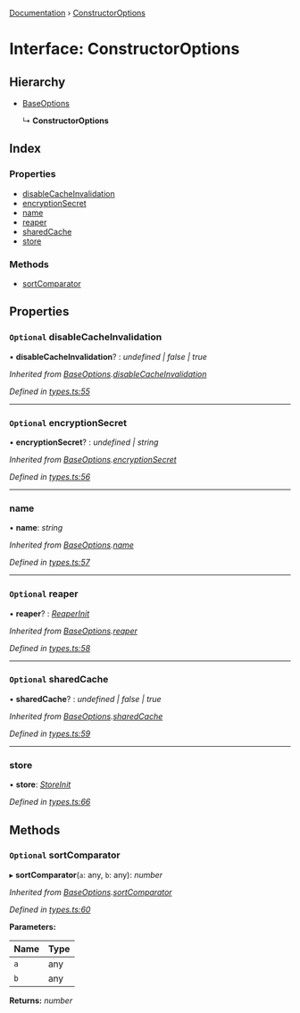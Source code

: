 [Documentation](../README.md) › [ConstructorOptions](constructoroptions.md)

# Interface: ConstructorOptions

## Hierarchy

* [BaseOptions](baseoptions.md)

  ↳ **ConstructorOptions**

## Index

### Properties

* [disableCacheInvalidation](constructoroptions.md#optional-disablecacheinvalidation)
* [encryptionSecret](constructoroptions.md#optional-encryptionsecret)
* [name](constructoroptions.md#name)
* [reaper](constructoroptions.md#optional-reaper)
* [sharedCache](constructoroptions.md#optional-sharedcache)
* [store](constructoroptions.md#store)

### Methods

* [sortComparator](constructoroptions.md#optional-sortcomparator)

## Properties

### `Optional` disableCacheInvalidation

• **disableCacheInvalidation**? : *undefined | false | true*

*Inherited from [BaseOptions](baseoptions.md).[disableCacheInvalidation](baseoptions.md#optional-disablecacheinvalidation)*

*Defined in [types.ts:55](https://github.com/badbatch/cachemap/blob/497d8de/packages/core/src/types.ts#L55)*

___

### `Optional` encryptionSecret

• **encryptionSecret**? : *undefined | string*

*Inherited from [BaseOptions](baseoptions.md).[encryptionSecret](baseoptions.md#optional-encryptionsecret)*

*Defined in [types.ts:56](https://github.com/badbatch/cachemap/blob/497d8de/packages/core/src/types.ts#L56)*

___

###  name

• **name**: *string*

*Inherited from [BaseOptions](baseoptions.md).[name](baseoptions.md#name)*

*Defined in [types.ts:57](https://github.com/badbatch/cachemap/blob/497d8de/packages/core/src/types.ts#L57)*

___

### `Optional` reaper

• **reaper**? : *[ReaperInit](../README.md#reaperinit)*

*Inherited from [BaseOptions](baseoptions.md).[reaper](baseoptions.md#optional-reaper)*

*Defined in [types.ts:58](https://github.com/badbatch/cachemap/blob/497d8de/packages/core/src/types.ts#L58)*

___

### `Optional` sharedCache

• **sharedCache**? : *undefined | false | true*

*Inherited from [BaseOptions](baseoptions.md).[sharedCache](baseoptions.md#optional-sharedcache)*

*Defined in [types.ts:59](https://github.com/badbatch/cachemap/blob/497d8de/packages/core/src/types.ts#L59)*

___

###  store

• **store**: *[StoreInit](../README.md#storeinit)*

*Defined in [types.ts:66](https://github.com/badbatch/cachemap/blob/497d8de/packages/core/src/types.ts#L66)*

## Methods

### `Optional` sortComparator

▸ **sortComparator**(`a`: any, `b`: any): *number*

*Inherited from [BaseOptions](baseoptions.md).[sortComparator](baseoptions.md#optional-sortcomparator)*

*Defined in [types.ts:60](https://github.com/badbatch/cachemap/blob/497d8de/packages/core/src/types.ts#L60)*

**Parameters:**

Name | Type |
------ | ------ |
`a` | any |
`b` | any |

**Returns:** *number*
